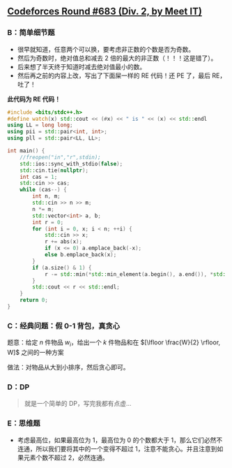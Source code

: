 ## [Codeforces Round #683 (Div. 2, by Meet IT)](https://codeforces.com/contest/1447)

### B：简单细节题

- 很早就知道，任意两个可以换，要考虑非正数的个数是否为奇数。
- 然后为奇数时，绝对值总和减去 2 倍的最大的非正数（！！！这是错了）。
- 后来想了半天终于知道时减去绝对值最小的数。
- 然后再之前的内容上改，写出了下面屎一样的 RE 代码！还 PE 了，最后 RE，吐了！

**此代码为 RE 代码！**

``` C++
#include <bits/stdc++.h>
#define watch(x) std::cout << (#x) << " is " << (x) << std::endl
using LL = long long;
using pii = std::pair<int, int>;
using pll = std::pair<LL, LL>;

int main() {
	//freopen("in","r",stdin);
	std::ios::sync_with_stdio(false);
	std::cin.tie(nullptr);
	int cas = 1;
	std::cin >> cas;
	while (cas--) {
		int n, m;
		std::cin >> n >> m;
		n *= m;
		std::vector<int> a, b;
		int r = 0;
		for (int i = 0, x; i < n; ++i) {
			std::cin >> x;
			r += abs(x);
			if (x <= 0) a.emplace_back(-x);
			else b.emplace_back(x);
		}
		if (a.size() & 1) {
			r -= std::min(*std::min_element(a.begin(), a.end()), *std::min_element(b.begin(), b.end())) * 2;
		}
		std::cout << r << std::endl;
	}
	return 0;
}
```

### C：经典问题：假 0-1 背包，真贪心

题意：给定 $n$ 件物品 $w_i$，给出一个 $k$ 件物品和在 $[\lfloor \frac{W}{2} \rfloor, W]$ 之间的一种方案

做法：对物品从大到小排序，然后贪心即可。

### D：DP

> 就是一个简单的 DP，写完我都有点虚...

### E：思维题

- 考虑最高位，如果最高位为 1，最高位为 0 的个数都大于 1，那么它们必然不连通，所以我们要将其中的一个变得不超过 1，注意不能贪心。并且注意到如果元素个数不超过 2，必然连通。
